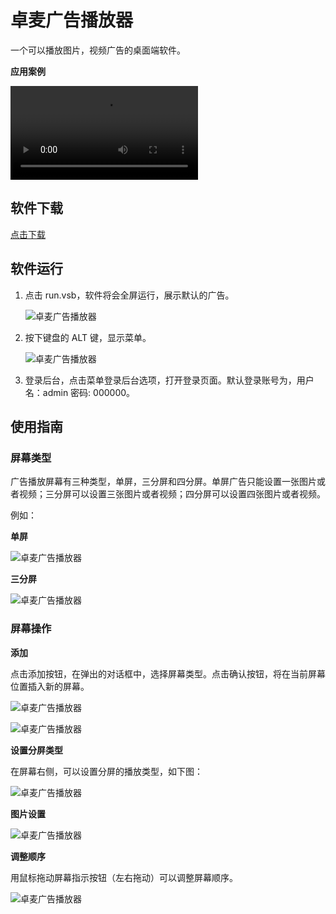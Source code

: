 # 卓麦广告播放器

一个可以播放图片，视频广告的桌面端软件。

**应用案例**

<video style="max-width:400px;">
    <source id="mp4" src="https://ansiboy.github.io/ad-video-player/content/example.mp4" type="video/mp4">
</video>

## 软件下载

[点击下载](https://ansiboy.github.io/ad-video-player/download/ad-video-player.zip)

## 软件运行

1. 点击 run.vsb，软件将会全屏运行，展示默认的广告。
   
   ![卓麦广告播放器](https://ansiboy.github.io/ad-video-player/content/software-start.png "软件启动")

2. 按下键盘的 ALT 键，显示菜单。
   
   ![卓麦广告播放器](https://ansiboy.github.io/ad-video-player/content/software-menu.png "显示菜单")

3. 登录后台，点击菜单登录后台选项，打开登录页面。默认登录账号为，用户名：admin 密码: 000000。

## 使用指南

### 屏幕类型

广告播放屏幕有三种类型，单屏，三分屏和四分屏。单屏广告只能设置一张图片或者视频；三分屏可以设置三张图片或者视频；四分屏可以设置四张图片或者视频。

例如：

**单屏**

![卓麦广告播放器](https://ansiboy.github.io/ad-video-player/content/single-screen.png "单屏")

**三分屏**

![卓麦广告播放器](https://ansiboy.github.io/ad-video-player/content/three-screen.png "三屏")

### 屏幕操作

**添加**

点击添加按钮，在弹出的对话框中，选择屏幕类型。点击确认按钮，将在当前屏幕位置插入新的屏幕。

![卓麦广告播放器](https://ansiboy.github.io/ad-video-player/content/screen-add-dialog.png "添加屏幕")

![卓麦广告播放器](https://ansiboy.github.io/ad-video-player/content/screen-new.png "设置屏幕")

**设置分屏类型**

在屏幕右侧，可以设置分屏的播放类型，如下图：

![卓麦广告播放器](https://ansiboy.github.io/ad-video-player/content/screen-operation.png "屏幕操作")

**图片设置**

![卓麦广告播放器](https://ansiboy.github.io/ad-video-player/content/image-setting.png "图片设置")

**调整顺序**

用鼠标拖动屏幕指示按钮（左右拖动）可以调整屏幕顺序。

![卓麦广告播放器](https://ansiboy.github.io/ad-video-player/content/screen-indication.png "屏幕指示按钮")





















   




    
   




